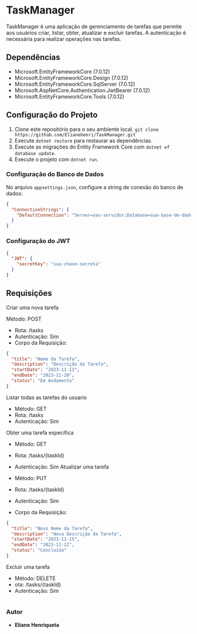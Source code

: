# TaskManager



TaskManager é uma aplicação de gerenciamento de tarefas que permite aos usuários criar, listar, obter, atualizar e excluir tarefas. A autenticação é necessária para realizar operações nas tarefas.

## Dependências

- Microsoft.EntityFrameworkCore (7.0.12)
- Microsoft.EntityFrameworkCore.Design (7.0.12)
- Microsoft.EntityFrameworkCore.SqlServer (7.0.12)
- Microsoft.AspNetCore.Authentication.JwtBearer (7.0.12)
- Microsoft.EntityFrameworkCore.Tools (7.0.12)

## Configuração do Projeto

1. Clone este repositório para o seu ambiente local.
   ``` git clone https://github.com/Elianehenri/TaskManager.git ```
2. Execute `dotnet restore` para restaurar as dependências.
3. Execute as migrações do Entity Framework Core com `dotnet ef database update`.
4. Execute o projeto com `dotnet run`.


### Configuração do Banco de Dados

No arquivo `appsettings.json`, configure a string de conexão do banco de dados:

```json
{
  "ConnectionStrings": {
    "DefaultConnection": "Server=seu-servidor;Database=sua-base-de-dados;User Id=seu-usuario;Password=sua-senha;"
  }
}
```
### Configuração do JWT
```json
{
  "JWT": {
    "secretKey": "sua-chave-secreta"
  }
}
```
## Requisições
 Criar uma nova tarefa

Método: POST
- Rota: /tasks
- Autenticação: Sim
- Corpo da Requisição:
```json
{
  "title": "Nome da Tarefa",
  "description": "Descrição da Tarefa",
  "startDate": "2023-11-13",
  "endDate": "2023-11-20",
  "status": "Em Andamento"
}

```

 Listar todas as tarefas do usuario

- Método: GET
- Rota: /tasks
- Autenticação: Sim

 Obter uma tarefa específica

- Método: GET
- Rota: /tasks/{taskId}
- Autenticação: Sim
Atualizar uma tarefa

- Método: PUT
- Rota: /tasks/{taskId}
- Autenticação: Sim
- Corpo da Requisição:

```json
{
  "title": "Novo Nome da Tarefa",
  "description": "Nova Descrição da Tarefa",
  "startDate": "2023-11-15",
  "endDate": "2023-11-22",
  "status": "Concluída"
}

```

 Excluir uma tarefa

- Método: DELETE
- ota: /tasks/{taskId}
- Autenticação: Sim

  
 #
### Autor
* **Eliane Henriqueta**

